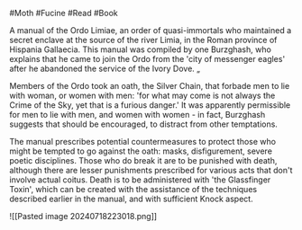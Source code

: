 #Moth #Fucine #Read #Book 

A manual of the Ordo Limiae, an order of quasi-immortals who maintained a secret enclave at the source of the river Limia, in the Roman province of Hispania Gallaecia. This manual was compiled by one Burzghash, who explains that he came to join the Ordo from the 'city of messenger eagles' after he abandoned the service of the Ivory Dove.    „

Members of the Ordo took an oath, the Silver Chain, that forbade men to lie with woman, or women with men: 'for what may come is not always the Crime of the Sky, yet that is a furious danger.' It was apparently permissible for men to lie with men, and women with women - in fact, Burzghash suggests that should be encouraged, to distract from other temptations.

The manual prescribes potential countermeasures to protect those who might be tempted to go against the oath: masks, disfigurement, severe poetic disciplines. Those who do break it are to be punished with death, although there are lesser punishments prescribed for various acts that don't involve actual coitus. Death is to be administered with 'the Glassfinger Toxin', which can be created with the assistance of the techniques described earlier in the manual, and with sufficient Knock aspect.

![[Pasted image 20240718223018.png]]